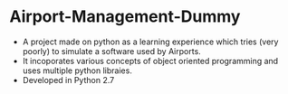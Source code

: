 # Airport-Management-Dummy

- A project made on python as a learning experience which tries (very poorly) to simulate a software used by Airports.
- It incoporates various concepts of object oriented programming and uses multiple python libraies.
- Developed in Python 2.7
